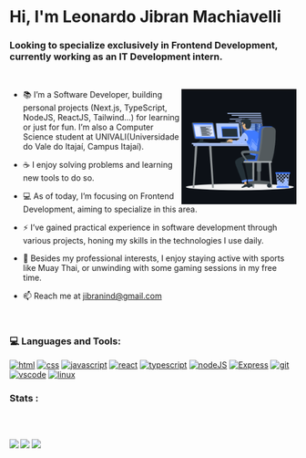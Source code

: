 <h1 align="">Hi, I'm Leonardo Jibran Machiavelli</h1>
<h3 align="">Looking to specialize exclusively in Frontend Development, currently working as an IT Development intern.</h3>
<br>
<p><img align="right" src="https://github.com/JibranMachiavelli/Jibran/blob/main/animation_500_kxa883sd.gif" alt="jibran" width=40% height=40% /></p>

- 📚 I’m a Software Developer, building personal projects (Next.js, TypeScript, NodeJS, ReactJS, Tailwind...) for learning or just for fun. I’m also a Computer Science student at UNIVALI(Universidade do Vale do Itajaí, Campus Itajaí).

- ☕ I enjoy solving problems and learning new tools to do so.

- 💻 As of today, I’m focusing on Frontend Development, aiming to specialize in this area.

- ⚡ I’ve gained practical experience in software development through various projects, honing my skills in the technologies I use daily.

- 🎵 Besides my professional interests, I enjoy staying active with sports like Muay Thai, or unwinding with some gaming sessions in my free time.

- 📫 Reach me at jibranind@gmail.com

<br>

<h3 align="">💻 Languages and Tools:</h3>
  <a href="#"><img src="https://img.shields.io/badge/HTML5-E34F26?style=for-the-badge&logo=html5&logoColor=white" alt="html"/></a>
  <a href="#"><img src="https://img.shields.io/badge/CSS3-1572B6?style=for-the-badge&logo=css3&logoColor=white" alt="css"/></a>
  <a href="#"><img src="https://img.shields.io/badge/JavaScript-323330?style=for-the-badge&logo=javascript&logoColor=F7DF1E" alt="javascript"/></a>
  <a href="#"><img src="https://img.shields.io/badge/React-20232A?style=for-the-badge&logo=react&logoColor=61DAFB" alt="react"/></a>
  <a href="#"><img src="https://img.shields.io/badge/TypeScript-007ACC?style=for-the-badge&logo=typescript&logoColor=white" alt="typescript"/></a>
  <a href="#"><img src="https://img.shields.io/badge/Node%20js-339933?style=for-the-badge&logo=nodedotjs&logoColor=white" alt="nodeJS"/></a>
  <a href="#"><img src="https://img.shields.io/badge/Express%20js-000000?style=for-the-badge&logo=express&logoColor=white" alt="Express"/></a> 
  <a href="#"><img src="https://img.shields.io/badge/GIT-E44C30?style=for-the-badge&logo=git&logoColor=white" alt="git"/></a>
  <a href="#"><img src="https://img.shields.io/badge/VSCode-0078D4?style=for-the-badge&logo=visual%20studio%20code&logoColor=white" alt="vscode"/></a>
  <a href="#"><img src="https://img.shields.io/badge/Linux-FCC624?style=for-the-badge&logo=linux&logoColor=black" alt="linux"/></a>
  
<br>

<h3>Stats :</h3>

<div>
<img src="https://github-readme-stats.vercel.app/api?username=JibranMachiavelli&show_icons=true&locale=en&bg_color=0d1117&text_color=ffffff&icon_color=2E7AE3&repo=convoychat&hide=stars" alt="" height="150em"/>
<b>
<img src="https://github-readme-stats.vercel.app/api/top-langs?username=JibranMachiavelli&show_icons=true&locale=en&bg_color=0d1117&text_color=ffffff&layout=compact" alt="" bg_color=#808080 height="150em"/>
</div>
  
 ##
<div> 
   <a href="https://www.linkedin.com/in/leonardo-jibran-machiavelli-12b134253/" target="_blank"><img src="https://img.shields.io/badge/-LinkedIn-%230077B5?style=for-the-badge&logo=linkedin&logoColor=white" target="_blank"></a> 
  <a href="https://www.instagram.com/leo_jibran?igsh=aWswOGZ0bzRnY3Rr" target="_blank"><img src="https://img.shields.io/badge/-Instagram-%23E4405F?style=for-the-badge&logo=instagram&logoColor=white" target="_blank"></a>
  <a href = "mailto:jibranind@gmail.com"><img src="https://img.shields.io/badge/-Gmail-%23333?style=for-the-badge&logo=gmail&logoColor=white" target="_blank"></a>
</div>
